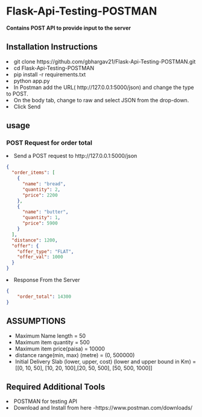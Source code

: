 # Flask-Api-Testing-POSTMAN
**Contains POST API to provide input to the server**

## **Installation Instructions**
<li>git clone https://github.com/gbhargav21/Flask-Api-Testing-POSTMAN.git</li>
 <li>cd Flask-Api-Testing-POSTMAN</li>
  <li>pip install -r requirements.txt</li>
  <li>python app.py</li>
  <li>In Postman add the URL( http://127.0.0.1:5000/json) and change the type to POST.</li>
  <li>On the body tab, change to raw and select JSON from the drop-down. </li>
 <li>Click Send</li>
 
  
## usage
### POST Request for order total
<li>Send a POST request to  http://127.0.0.1:5000/json
</li>


```json
{
  "order_items": [
    {
      "name": "bread",
      "quantity": 2,
      "price": 2200
    },
    {
      "name": "butter",
      "quantity": 1,
      "price": 5900
    }
  ],
  "distance": 1200,
  "offer": {
    "offer_type": "FLAT",
    "offer_val": 1000
  }
}
```
<li>Response From the Server</li>

```json
{
    "order_total": 14300
}
```
## ASSUMPTIONS
- Maximum Name length = 50
- Maximum item quantity = 500
- Maximum item price(paisa) = 10000
- distance range(min, max) (metre) = (0, 500000)
- Initial Delivery Slab (lower, upper, cost) (lower and upper bound in Km) = [[0, 10, 50], [10, 20, 100],[20, 50, 500], [50, 500, 1000]]
## Required Additional Tools
<li>POSTMAN for testing API
<li> Download and Install from here -https://www.postman.com/downloads/

